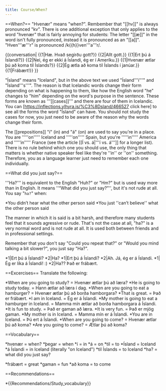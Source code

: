 ```yaml
---
title: Course/When?
---
```


==When?==
"Hvenær" means "when?". Rembember that "[[hv]]" is always pronounced "kv". There is one additional exception that only applies to the word "hvenær" that is fairly annoying for students: The letter "[[æ]]" in the word isn't fully pronounced, instead it is pronounced as an "[[a]]". "Hven'''æ'''r" is pronounced /k{{h}}ven'''a'''r/.

{{conversation|
{{1|Hæ. Hvað segirðu gott?}}
{{2|Allt gott.}}
{{1|Ert þú á Íslandi?}}
{{2|Nei, ég er ekki á Íslandi, ég er í Ameríku.}}
{{1|Hvenær ætlar þú að koma til Íslands?}}
{{2|Ég ætla að koma til Íslands í janúar.}}
{{1|Frábært!}}
}}

"Ísland" means "Iceland", but in the above text we used "Ísland'''i'''" and "Ísland'''s'''". The reason is that Icelandic words change their form depending on what is happening to them, like how the English word "he" changes to "him" depending on the word's purpose in the sentence. These forms are known as '''[[cases]]''' and there are four of them in Icelandic. You can [https://inflections.ylhyra.is/%C3%8Dsland/466527 click here] to see all the forms the word "Ísland" can have. You should not study the cases for now, you just need to be aware of the reason why the words change their form. 

The [[prepositions]] "í" (in) and "á" (on) are used to say you're in a place. You are '''''on''''' Iceland and '''''on''''' Spain, but you're '''''in''''' America and '''''in''''' France (see the article [[Í vs. á|'''í vs. á''']] for a longer list). There is no rule behind which one you should use, the only thing that matters is whether native speaker feel like they're ''in'' or ''on'' something. Therefore, you as a language learner just need to remember each one individually. 

==What did you just say?==

'''Ha?''' is equivalent to the English "Huh?" or "Hm?" but is used way more than in English. It means ''“What did you just say?”'', but it's not rude at all. You say "`ha?`" when:

*You didn’t hear what the other person said
*You just ''can’t believe'' what the other person said

The manner in which it is said is a bit harsh, and therefore many students feel that it sounds agressive or rude. That's not the case at all, "ha?" is a very normal word and is not rude at all. It is used both between friends and in professional settings.

Remember that you don't say "Could you repeat that?" or "Would you mind talking a bit slower?", you just say "Ha?".

*1|Ert þú á Íslandi?
*2|Ha?
*1|Ert þú á Íslandi?
*2|Ah. Já, ég er á Íslandi.
*1|Ég er líka á Íslandi! :)
*2|Ha?? Það er frábært.

==Excercises==
Translate the following:

*When are you going to study? = Hvenær ætlar þú að læra?
*He is going to study today. = Hann ætlar að læra í dag.
*When are you going to eat a hamburger? = Hvenær ætlar þú að borða hamborgara?
*That is great. = Það er frábært.
*I am in Iceland. = Ég er á Íslandi.
*My mother is going to eat a hamburger in Iceland. = Mamma mín ætlar að borða hamborgara á Íslandi.
*It is fun to study. = Það er gaman að læra.
*It is very fun. = Það er mjög gaman.
*My mother is in Iceland. = Mamma mín er á Íslandi.
*You are in Iceland. = Þú ert á Íslandi.
*When are you going to come? = Hvenær ætlar þú að koma?
*Are you going to come? = Ætlar þú að koma?

==Vocabulary==

*hvenær = when?
*þegar = when
*í = in
*á = on
*til = to
*Ísland = Iceland
*á Íslandi = in Iceland (literally "on Iceland")
*til Íslands = to Iceland
*ha? = what did you just say?
<!--*sund = the activity of going to a swimming pool (see the text on [[Sund]])
*oft = often
*að koma = to come-->
*frábært = great
*gaman = fun
*að koma = to come

==Recommendations==

*{{Recommendations/Study_vocabulary}}